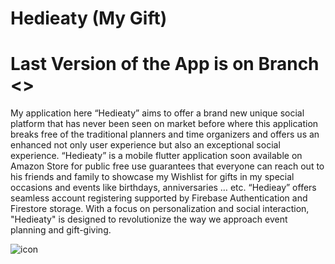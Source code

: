# Hedieaty (My Gift)
<h1> Last Version of the App is on Branch <<Final-Version>> </h1>
My application here “Hedieaty” aims to offer a brand new unique social platform that has never been seen on market before where this application breaks free of the traditional planners and time organizers and offers us an enhanced not only user experience but also an exceptional social experience. “Hedieaty” is a mobile flutter application soon available on Amazon Store for public free use guarantees that everyone can reach out to his friends and family to showcase my Wishlist for gifts in my special occasions and events like birthdays, anniversaries … etc. “Hedieay” offers seamless account registering supported by Firebase Authentication and Firestore storage. With a focus on personalization and social interaction, "Hedieaty" is designed to revolutionize the way we approach event planning and gift-giving.

![icon](https://github.com/user-attachments/assets/94e241bc-bae7-41d5-b193-d15788485fc4)
